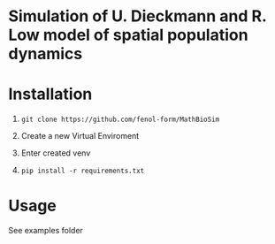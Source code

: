# Simulation of U. Dieckmann and R. Low model of spatial population dynamics

# Installation

1. ```git clone https://github.com/fenol-form/MathBioSim```

2.  Create a new Virtual Enviroment

3.  Enter created venv

4. ```pip install -r requirements.txt```

# Usage
See examples folder
